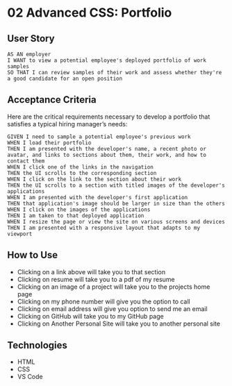 # 02 Advanced CSS: Portfolio


## User Story

```
AS AN employer
I WANT to view a potential employee's deployed portfolio of work samples
SO THAT I can review samples of their work and assess whether they're a good candidate for an open position
```


## Acceptance Criteria

Here are the critical requirements necessary to develop a portfolio that satisfies a typical hiring manager’s needs:

```
GIVEN I need to sample a potential employee's previous work
WHEN I load their portfolio
THEN I am presented with the developer's name, a recent photo or avatar, and links to sections about them, their work, and how to contact them
WHEN I click one of the links in the navigation
THEN the UI scrolls to the corresponding section
WHEN I click on the link to the section about their work
THEN the UI scrolls to a section with titled images of the developer's applications
WHEN I am presented with the developer's first application
THEN that application's image should be larger in size than the others
WHEN I click on the images of the applications
THEN I am taken to that deployed application
WHEN I resize the page or view the site on various screens and devices
THEN I am presented with a responsive layout that adapts to my viewport
```
## How to Use

* Clicking on a link above will take you to that section
* Clicking on resume will take you to a pdf of my resume
* Clicking on an image of a project will take you to the projects home page
* Clicking on my phone number will give you the option to call
* Clicking on email address will give you option to send me an email
* Clicking on GitHub will take you to my GitHub page
* Clicking on Another Personal Site will take you to another personal site

## Technologies

* HTML
* CSS
* VS Code
